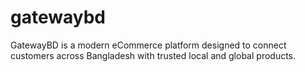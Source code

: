 # gatewaybd
GatewayBD is a modern eCommerce platform designed to connect customers across Bangladesh with trusted local and global products.
